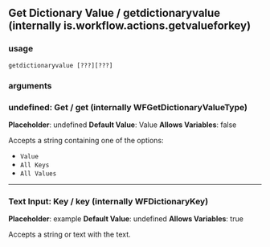 
## Get Dictionary Value / getdictionaryvalue (internally is.workflow.actions.getvalueforkey)

### usage
`getdictionaryvalue [???][???]`

### arguments
### undefined: Get / get (internally WFGetDictionaryValueType)
**Placeholder**: undefined
**Default Value**: Value
**Allows Variables**: false


Accepts a string 
containing one of the options:

- `Value`
- `All Keys`
- `All Values`
---
### Text Input: Key / key (internally WFDictionaryKey)
**Placeholder**: example
**Default Value**: undefined
**Allows Variables**: true


Accepts a string 
or text
with the text.
